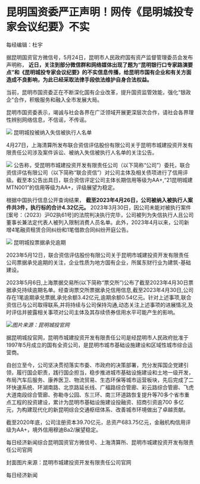 # 昆明国资委严正声明！网传《昆明城投专家会议纪要》不实

每经编辑：杜宇

据昆明国资官方微信号，5月24日，昆明市人民政府国有资产监督管理委员会发布声明称，
**近日，关注到部分微信群和网络媒体出现了题为“昆明银行口专家路演要点”和《昆明城投专家会议纪要》的不实信息传播，给昆明市国有企业和有关方面造成不良影响，为此已经采取法律手段依法维护自身合法权益。**

当前，昆明市国资委正在不断深化国有企业改革，提升国资监管效能，强化“银政企”合作，积极服务和融入全市发展大局。

昆明市国资委表示，竭诚与社会各界在广泛领域开展更深层次合作，请社会各界理性辨别网络信息，不信谣，不传谣。

![](https://inews.gtimg.com/om_bt/O2OT5SjyAzv6HcmGrWY2im_dR4iuhJZFjiqUy6dDZv8Y4AA/1000)
昆明城投被纳入失信被执行人名单

4月27日，上海清算所发布联合资信评估股份有限公司关于昆明市城建投资开发有限责任公司涉及案件诉讼、被纳入失信被执行人名单的关注公告。

![](https://inews.gtimg.com/om_bt/O2aoYx36rPaBslJIjQntg2h5HkltwXBLIdxgSmuOMPDqMAA/1000)
公告称，受昆明市城建投资开发有限责任公司（以下简称“公司”）委托，联合资信评估有限公司（以下简称“联合资信”）对公司主体及相关债项进行了信用评级。截至本公告出具日，联合资信评定公司主体长期信用等级为AA+,“21昆明城建MTN001”的信用等级为AA+，评级展望为稳定。

根据中国执行信息公开查询结果， **截至2023年4月26日，公司被纳入被执行人案件共3件，执行标的合计4.32亿元。**
2023年3月30日，因公司未能对被执行案件[案号：（2023）沪02执61号]的法院判决执行完毕，公司被列为失信执行人且公司董事长兼法定代表人被列入限制消费人员名单。此外，2023年4月以来，公司新增4笔融资租赁合同纠纷和1笔借款合同纠纷开庭公告。

![](https://inews.gtimg.com/om_bt/OLvRqj-DGsvneAvTEsviDLa85XQgcQhpRdsVUdGhH-vkUAA/1000)
昆明城投票据承兑逾期

2023年5月12日，联合资信评估股份有限公司关于昆明市城建投资开发有限责任公司票据承兑逾期的关注，企业性质为地方国有企业，所属东财行业为建筑-基础建设。

2023年5月6日,上海票据交易所(以下简称“票交所”)公布了截至2023年4月30日票据承兑持续逾期名单。经查询票交所票据承兑信用信息,截至2023年4月30日,公司存在1笔逾期承兑票据,承兑余额3.42亿元,逾期余额0.54亿元。针对上述事项,联合资信已与公司取得联系,并将持续与公司保持沟通,动态关注上述事项的进展情况,及时评估并披露相关事项对公司主体及其存续债券信用水平可能产生的影响。

![](https://inews.gtimg.com/om_bt/OSksSPBeT_wVbMoq_L6Rv3YU7Dj3oYqCSUE-xjmC8UoKsAA/1000)_图片来源：昆明城投官网_

据昆明城投官网，昆明市城建投资开发有限责任公司是经昆明市人民政府批准于1997年5月成立的国有全资公司，是昆明市城市基础设施建设和区域性城市综合运营商。

自创立至今，公司坚决贯彻落实市委、市政府的决策部署，充分发挥国企党建引领，履行国企职责，践行国企担当，稳步推进城市基础设施建设和土地一级开发，布局汽车后服务、康养医卫、物流贸易、生态环保等城市运营板块，先后完成了二环快速系统、环湖南路、北京路延长线、广福路综合管廊、彩云路综合管廊、飞虎大道南段综合管廊、弥勒寺公园、东三环、南三环道路恢复提升等70多个省市重点工程的投资建设，累计为昆明市基础设施建设投融资、招商引资逾700
多亿元，为构建现代化的新昆明综合交通枢纽体系、改善城市环境做出了卓越贡献。

截至2020年底，公司注册资本39.70亿元，总资产683.75亿元，金融机构信用评级为AA+，境外信用穆迪Ba2/展望稳定。

每日经济新闻综合昆明国资官方微信号、上海清算所、昆明市城建投资开发有限责任公司官网

封面图片来源：昆明市城建投资开发有限责任公司官网

每日经济新闻

